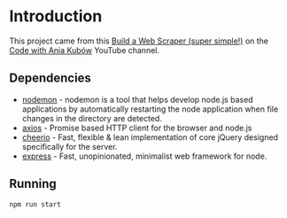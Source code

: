 # Introduction

This project came from this [Build a Web Scraper (super simple!)](https://www.youtube.com/watch?v=-3lqUHeZs_0) on the [Code with Ania Kubów](https://www.youtube.com/channel/UC5DNytAJ6_FISueUfzZCVsw) YouTube channel.

## Dependencies

- [nodemon](https://nodemon.io/) - nodemon is a tool that helps develop node.js based applications by automatically restarting the node application when file changes in the directory are detected.
- [axios](https://axios-http.com/) - Promise based HTTP client for the browser and node.js
- [cheerio](https://cheerio.js.org/) - Fast, flexible & lean implementation of core jQuery designed specifically for the server.
- [express](http://expressjs.com/) - Fast, unopinionated, minimalist web framework for node.

## Running

```bash
npm run start
```
